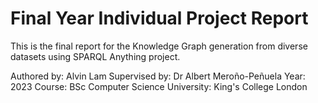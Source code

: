 # Final Year Individual Project Report

This is the final report for the Knowledge Graph generation from diverse datasets using SPARQL Anything project. 

Authored by: Alvin Lam
Supervised by: Dr Albert Meroño-Peñuela
Year: 2023
Course: BSc Computer Science
University: King's College London